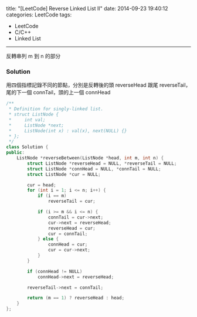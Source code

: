 title: "[LeetCode] Reverse Linked List II"
date: 2014-09-23 19:40:12
categories: LeetCode
tags:
- LeetCode
- C/C++
- Linked List
---
反轉串列 m 到 n 的部分

<!-- more -->

### Solution

用四個指標記錄不同的節點，分別是反轉後的頭 reverseHead 跟尾 reverseTail，尾的下一個 connTail，頭的上一個 connHead

``` c++
/**
 * Definition for singly-linked list.
 * struct ListNode {
 *     int val;
 *     ListNode *next;
 *     ListNode(int x) : val(x), next(NULL) {}
 * };
 */
class Solution {
public:
    ListNode *reverseBetween(ListNode *head, int m, int n) {
        struct ListNode *reverseHead = NULL, *reverseTail = NULL;
        struct ListNode *connHead = NULL, *connTail = NULL;
        struct ListNode *cur = NULL;

        cur = head;
        for (int i = 1; i <= n; i++) {
            if (i == m)
                reverseTail = cur;

            if (i >= m && i <= n) {
                connTail = cur->next;
                cur->next = reverseHead;
                reverseHead = cur;
                cur = connTail;
            } else {
                connHead = cur;
                cur = cur->next;
            }
        }

        if (connHead != NULL)
            connHead->next = reverseHead;

        reverseTail->next = connTail;

        return (m == 1) ? reverseHead : head;
    }
};
```
